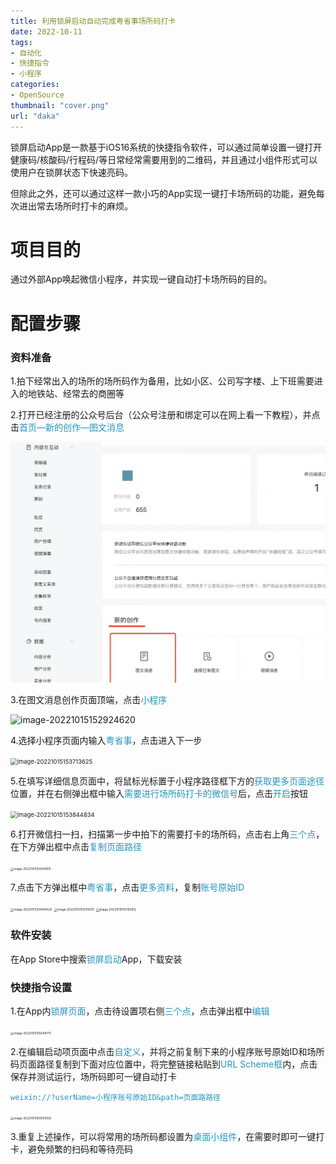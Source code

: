 ```yaml
---
title: 利用锁屏启动自动完成粤省事场所码打卡
date: 2022-10-11
tags:
- 自动化
- 快捷指令
- 小程序
categories: 
- OpenSource
thumbnail: "cover.png"
url: "daka"
---
```




锁屏启动App是一款基于iOS16系统的快捷指令软件，可以通过简单设置一键打开健康码/核酸码/行程码/等日常经常需要用到的二维码，并且通过小组件形式可以使用户在锁屏状态下快速亮码。

但除此之外，还可以通过这样一款小巧的App实现一键打卡场所码的功能，避免每次进出常去场所时打卡的麻烦。

<!--more-->



# 项目目的

通过外部App唤起微信小程序，并实现一键自动打卡场所码的目的。



# 配置步骤

### 资料准备

1.拍下经常出入的场所的场所码作为备用，比如小区、公司写字楼、上下班需要进入的地铁站、经常去的商圈等



2.打开已经注册的公众号后台（公众号注册和绑定可以在网上看一下教程），并点击<font color=#2596be>首页—新的创作—图文消息</font>

<img src="image-20221015152819425.png" alt="image-20221015152819425" style="zoom:67%;" />



3.在图文消息创作页面顶端，点击<font color=#2596be>小程序</font>

![image-20221015152924620](/Users/mokunyang/Desktop/daka/image-20221015152924620.png)



4.选择小程序页面内输入<font color=#2596be>粤省事</font>，点击进入下一步

<img src="/Users/mokunyang/Desktop/daka/image-20221015153713625.png" alt="image-20221015153713625" style="zoom:67%;" />



5.在填写详细信息页面中，将鼠标光标置于小程序路径框下方的<font color=#2596be>获取更多页面途径</font>位置，并在右侧弹出框中输入<font color=#2596be>需要进行场所码打卡的微信号</font>后，点击<font color=#2596be>开启</font>按钮

<img src="/Users/mokunyang/Desktop/daka/image-20221015153844834.png" alt="image-20221015153844834" style="zoom:67%;" />



6.打开微信扫一扫，扫描第一步中拍下的需要打卡的场所码，点击右上角<font color=#2596be>三个点</font>，在下方弹出框中点击<font color=#2596be>复制页面路径</font>

<img src="/Users/mokunyang/Desktop/daka/image-20221015154459615.png" alt="image-20221015154459615" style="zoom:33%;" />



7.点击下方弹出框中<font color=#2596be>粤省事</font>，点击<font color=#2596be>更多资料</font>，复制<font color=#2596be>账号原始ID</font>

<img src="/Users/mokunyang/Desktop/daka/image-20221015154944528.png" alt="image-20221015154944528" style="zoom:33%;" />



<img src="/Users/mokunyang/Desktop/daka/image-20221015155101079.png" alt="image-20221015155101079" style="zoom:33%;" />



<img src="/Users/mokunyang/Desktop/daka/image-20221015155150912.png" alt="image-20221015155150912" style="zoom:33%;" />



### 软件安装

在App Store中搜索<font color=#2596be>锁屏启动</font>App，下载安装



### 快捷指令设置

1.在App内<font color=#2596be>锁屏页面</font>，点击待设置项右侧<font color=#2596be>三个点</font>，点击弹出框中<font color=#2596be>编辑</font>

<img src="/Users/mokunyang/Desktop/daka/image-20221015155649775.png" alt="image-20221015155649775" style="zoom:33%;" />



2.在编辑启动项页面中点击<font color=#2596be>自定义</font>，并将之前复制下来的小程序账号原始ID和场所码页面路径复制到下面对应位置中，将完整链接粘贴到<font color=#2596be>URL Scheme框</font>内，点击保存并测试运行，场所码即可一键自动打卡

<font color=#2596be>`weixin://?userName=小程序账号原始ID&path=页面路路径`</font>

<img src="/Users/mokunyang/Desktop/daka/image-20221015160005159.png" alt="image-20221015160005159" style="zoom:33%;" />



3.重复上述操作，可以将常用的场所码都设置为<font color=#2596be>桌面小组件</font>，在需要时即可一键打卡，避免频繁的扫码和等待亮码